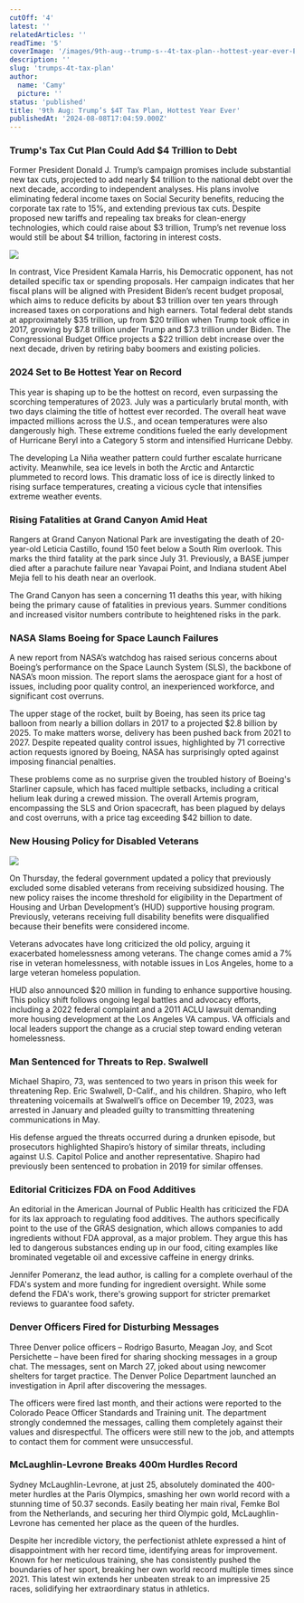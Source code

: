 ```yaml
---
cutOff: '4'
latest: ''
relatedArticles: ''
readTime: '5'
coverImage: '/images/9th-aug--trump-s--4t-tax-plan--hottest-year-ever-E5Mj.webp'
description: ''
slug: 'trumps-4t-tax-plan'
author:
  name: 'Camy'
  picture: ''
status: 'published'
title: '9th Aug: Trump’s $4T Tax Plan, Hottest Year Ever'
publishedAt: '2024-08-08T17:04:59.000Z'
---
```


### Trump's Tax Cut Plan Could Add $4 Trillion to Debt

Former President Donald J. Trump’s campaign promises include substantial new tax cuts, projected to add nearly $4 trillion to the national debt over the next decade, according to independent analyses. His plans involve eliminating federal income taxes on Social Security benefits, reducing the corporate tax rate to 15%, and extending previous tax cuts. Despite proposed new tariffs and repealing tax breaks for clean-energy technologies, which could raise about $3 trillion, Trump’s net revenue loss would still be about $4 trillion, factoring in interest costs.

![](/images/9th-aug--trump-s--4t-tax-plan--hottest-year-ever-I1OD.webp)

In contrast, Vice President Kamala Harris, his Democratic opponent, has not detailed specific tax or spending proposals. Her campaign indicates that her fiscal plans will be aligned with President Biden’s recent budget proposal, which aims to reduce deficits by about $3 trillion over ten years through increased taxes on corporations and high earners. Total federal debt stands at approximately $35 trillion, up from $20 trillion when Trump took office in 2017, growing by $7.8 trillion under Trump and $7.3 trillion under Biden. The Congressional Budget Office projects a $22 trillion debt increase over the next decade, driven by retiring baby boomers and existing policies.

### 2024 Set to Be Hottest Year on Record

This year is shaping up to be the hottest on record, even surpassing the scorching temperatures of 2023. July was a particularly brutal month, with two days claiming the title of hottest ever recorded. The overall heat wave impacted millions across the U.S., and ocean temperatures were also dangerously high. These extreme conditions fueled the early development of Hurricane Beryl into a Category 5 storm and intensified Hurricane Debby.

The developing La Niña weather pattern could further escalate hurricane activity. Meanwhile, sea ice levels in both the Arctic and Antarctic plummeted to record lows. This dramatic loss of ice is directly linked to rising surface temperatures, creating a vicious cycle that intensifies extreme weather events.

### Rising Fatalities at Grand Canyon Amid Heat

Rangers at Grand Canyon National Park are investigating the death of 20-year-old Leticia Castillo, found 150 feet below a South Rim overlook. This marks the third fatality at the park since July 31. Previously, a BASE jumper died after a parachute failure near Yavapai Point, and Indiana student Abel Mejia fell to his death near an overlook.

The Grand Canyon has seen a concerning 11 deaths this year, with hiking being the primary cause of fatalities in previous years. Summer conditions and increased visitor numbers contribute to heightened risks in the park.

### NASA Slams Boeing for Space Launch Failures

A new report from NASA’s watchdog has raised serious concerns about Boeing’s performance on the Space Launch System (SLS), the backbone of NASA’s moon mission. The report slams the aerospace giant for a host of issues, including poor quality control, an inexperienced workforce, and significant cost overruns.

The upper stage of the rocket, built by Boeing, has seen its price tag balloon from nearly a billion dollars in 2017 to a projected $2.8 billion by 2025. To make matters worse, delivery has been pushed back from 2021 to 2027. Despite repeated quality control issues, highlighted by 71 corrective action requests ignored by Boeing, NASA has surprisingly opted against imposing financial penalties.

These problems come as no surprise given the troubled history of Boeing's Starliner capsule, which has faced multiple setbacks, including a critical helium leak during a crewed mission. The overall Artemis program, encompassing the SLS and Orion spacecraft, has been plagued by delays and cost overruns, with a price tag exceeding $42 billion to date.

### New Housing Policy for Disabled Veterans

![](/images/b1b--1--g1OT.webp)

On Thursday, the federal government updated a policy that previously excluded some disabled veterans from receiving subsidized housing. The new policy raises the income threshold for eligibility in the Department of Housing and Urban Development’s (HUD) supportive housing program. Previously, veterans receiving full disability benefits were disqualified because their benefits were considered income.

Veterans advocates have long criticized the old policy, arguing it exacerbated homelessness among veterans. The change comes amid a 7% rise in veteran homelessness, with notable issues in Los Angeles, home to a large veteran homeless population.

HUD also announced $20 million in funding to enhance supportive housing. This policy shift follows ongoing legal battles and advocacy efforts, including a 2022 federal complaint and a 2011 ACLU lawsuit demanding more housing development at the Los Angeles VA campus. VA officials and local leaders support the change as a crucial step toward ending veteran homelessness.

### Man Sentenced for Threats to Rep. Swalwell

Michael Shapiro, 73, was sentenced to two years in prison this week for threatening Rep. Eric Swalwell, D-Calif., and his children. Shapiro, who left threatening voicemails at Swalwell’s office on December 19, 2023, was arrested in January and pleaded guilty to transmitting threatening communications in May.

His defense argued the threats occurred during a drunken episode, but prosecutors highlighted Shapiro’s history of similar threats, including against U.S. Capitol Police and another representative. Shapiro had previously been sentenced to probation in 2019 for similar offenses.

### Editorial Criticizes FDA on Food Additives

An editorial in the American Journal of Public Health has criticized the FDA for its lax approach to regulating food additives. The authors specifically point to the use of the GRAS designation, which allows companies to add ingredients without FDA approval, as a major problem. They argue this has led to dangerous substances ending up in our food, citing examples like brominated vegetable oil and excessive caffeine in energy drinks.

Jennifer Pomeranz, the lead author, is calling for a complete overhaul of the FDA's system and more funding for ingredient oversight. While some defend the FDA's work, there's growing support for stricter premarket reviews to guarantee food safety.

### **Denver Officers Fired for Disturbing Messages**

Three Denver police officers – Rodrigo Basurto, Meagan Joy, and Scot Persichette – have been fired for sharing shocking messages in a group chat. The messages, sent on March 27, joked about using newcomer shelters for target practice. The Denver Police Department launched an investigation in April after discovering the messages.

The officers were fired last month, and their actions were reported to the Colorado Peace Officer Standards and Training unit. The department strongly condemned the messages, calling them completely against their values and disrespectful. The officers were still new to the job, and attempts to contact them for comment were unsuccessful.

### McLaughlin-Levrone Breaks 400m Hurdles Record

Sydney McLaughlin-Levrone, at just 25, absolutely dominated the 400-meter hurdles at the Paris Olympics, smashing her own world record with a stunning time of 50.37 seconds. Easily beating her main rival, Femke Bol from the Netherlands, and securing her third Olympic gold, McLaughlin-Levrone has cemented her place as the queen of the hurdles.

Despite her incredible victory, the perfectionist athlete expressed a hint of disappointment with her record time, identifying areas for improvement. Known for her meticulous training, she has consistently pushed the boundaries of her sport, breaking her own world record multiple times since 2021. This latest win extends her unbeaten streak to an impressive 25 races, solidifying her extraordinary status in athletics.

### 

### 